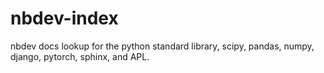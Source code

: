 # nbdev-index

nbdev docs lookup for the python standard library, scipy, pandas, numpy, django, pytorch, sphinx, and APL.
